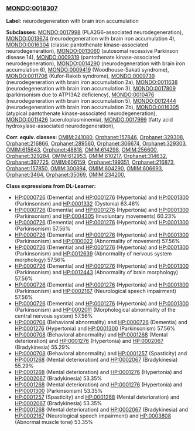 
### [MONDO:0018307](http://purl.obolibrary.org/obo/MONDO_0018307)
**Label:** neurodegeneration with brain iron accumulation

**Subclasses:** [MONDO:0017998](http://purl.obolibrary.org/obo/MONDO_0017998) (PLA2G6-associated neurodegeneration), [MONDO:0013674](http://purl.obolibrary.org/obo/MONDO_0013674) (neurodegeneration with brain iron accumulation 4), [MONDO:0016304](http://purl.obolibrary.org/obo/MONDO_0016304) (classic pantothenate kinase-associated neurodegeneration), [MONDO:0013060](http://purl.obolibrary.org/obo/MONDO_0013060) (autosomal recessive Parkinson disease 14), [MONDO:0009319](http://purl.obolibrary.org/obo/MONDO_0009319) (pantothenate kinase-associated neurodegeneration), [MONDO:0014290](http://purl.obolibrary.org/obo/MONDO_0014290) (neurodegeneration with brain iron accumulation 6), [MONDO:0009419](http://purl.obolibrary.org/obo/MONDO_0009419) (Woodhouse-Sakati syndrome), [MONDO:0011706](http://purl.obolibrary.org/obo/MONDO_0011706) (Kufor-Rakeb syndrome), [MONDO:0009739](http://purl.obolibrary.org/obo/MONDO_0009739) (neurodegeneration with brain iron accumulation 2a), [MONDO:0011638](http://purl.obolibrary.org/obo/MONDO_0011638) (neurodegeneration with brain iron accumulation 3), [MONDO:0017809](http://purl.obolibrary.org/obo/MONDO_0017809) (parkinsonism due to ATP13A2 deficiency), [MONDO:0010476](http://purl.obolibrary.org/obo/MONDO_0010476) (neurodegeneration with brain iron accumulation 5), [MONDO:0012444](http://purl.obolibrary.org/obo/MONDO_0012444) (neurodegeneration with brain iron accumulation 2b), [MONDO:0016305](http://purl.obolibrary.org/obo/MONDO_0016305) (atypical pantothenate kinase-associated neurodegeneration), [MONDO:0011426](http://purl.obolibrary.org/obo/MONDO_0011426) (aceruloplasminemia), [MONDO:0017999](http://purl.obolibrary.org/obo/MONDO_0017999) (fatty acid hydroxylase-associated neurodegeneration), 

**Corr. equiv. classes:** [OMIM:241080](http://purl.obolibrary.org/obo/OMIM_241080), [Orphanet:157846](http://www.orpha.net/ORDO/Orphanet_157846), [Orphanet:329308](http://www.orpha.net/ORDO/Orphanet_329308), [Orphanet:216866](http://www.orpha.net/ORDO/Orphanet_216866), [Orphanet:289560](http://www.orpha.net/ORDO/Orphanet_289560), [Orphanet:306674](http://www.orpha.net/ORDO/Orphanet_306674), [Orphanet:329303](http://www.orpha.net/ORDO/Orphanet_329303), [OMIM:615643](http://purl.obolibrary.org/obo/OMIM_615643), [Orphanet:48818](http://www.orpha.net/ORDO/Orphanet_48818), [OMIM:614298](http://purl.obolibrary.org/obo/OMIM_614298), [OMIM:256600](http://purl.obolibrary.org/obo/OMIM_256600), [Orphanet:329284](http://www.orpha.net/ORDO/Orphanet_329284), [OMIM:612953](http://purl.obolibrary.org/obo/OMIM_612953), [OMIM:610217](http://purl.obolibrary.org/obo/OMIM_610217), [Orphanet:314632](http://www.orpha.net/ORDO/Orphanet_314632), [Orphanet:397725](http://www.orpha.net/ORDO/Orphanet_397725), [OMIM:606159](http://purl.obolibrary.org/obo/OMIM_606159), [Orphanet:199351](http://www.orpha.net/ORDO/Orphanet_199351), [Orphanet:216873](http://www.orpha.net/ORDO/Orphanet_216873), [Orphanet:157850](http://www.orpha.net/ORDO/Orphanet_157850), [OMIM:300894](http://purl.obolibrary.org/obo/OMIM_300894), [OMIM:604290](http://purl.obolibrary.org/obo/OMIM_604290), [OMIM:606693](http://purl.obolibrary.org/obo/OMIM_606693), [Orphanet:3464](http://www.orpha.net/ORDO/Orphanet_3464), [Orphanet:35069](http://www.orpha.net/ORDO/Orphanet_35069), [OMIM:234200](http://purl.obolibrary.org/obo/OMIM_234200), 

**Class expressions from DL-Learner:**

- [HP:0000726](http://purl.obolibrary.org/obo/HP_0000726) (Dementia) and [HP:0001276](http://purl.obolibrary.org/obo/HP_0001276) (Hypertonia) and [HP:0001300](http://purl.obolibrary.org/obo/HP_0001300) (Parkinsonism) and [HP:0001332](http://purl.obolibrary.org/obo/HP_0001332) (Dystonia) 63.46%
- [HP:0000726](http://purl.obolibrary.org/obo/HP_0000726) (Dementia) and [HP:0001276](http://purl.obolibrary.org/obo/HP_0001276) (Hypertonia) and [HP:0001300](http://purl.obolibrary.org/obo/HP_0001300) (Parkinsonism) and [HP:0004305](http://purl.obolibrary.org/obo/HP_0004305) (Involuntary movements) 60.23%
- [HP:0000726](http://purl.obolibrary.org/obo/HP_0000726) (Dementia) and [HP:0001276](http://purl.obolibrary.org/obo/HP_0001276) (Hypertonia) and [HP:0001300](http://purl.obolibrary.org/obo/HP_0001300) (Parkinsonism) 57.56%
- [HP:0000726](http://purl.obolibrary.org/obo/HP_0000726) (Dementia) and [HP:0001276](http://purl.obolibrary.org/obo/HP_0001276) (Hypertonia) and [HP:0001300](http://purl.obolibrary.org/obo/HP_0001300) (Parkinsonism) and [HP:0100022](http://purl.obolibrary.org/obo/HP_0100022) (Abnormality of movement) 57.56%
- [HP:0000726](http://purl.obolibrary.org/obo/HP_0000726) (Dementia) and [HP:0001276](http://purl.obolibrary.org/obo/HP_0001276) (Hypertonia) and [HP:0001300](http://purl.obolibrary.org/obo/HP_0001300) (Parkinsonism) and [HP:0012639](http://purl.obolibrary.org/obo/HP_0012639) (Abnormality of nervous system morphology) 57.56%
- [HP:0000726](http://purl.obolibrary.org/obo/HP_0000726) (Dementia) and [HP:0001276](http://purl.obolibrary.org/obo/HP_0001276) (Hypertonia) and [HP:0001300](http://purl.obolibrary.org/obo/HP_0001300) (Parkinsonism) and [HP:0012443](http://purl.obolibrary.org/obo/HP_0012443) (Abnormality of brain morphology) 57.56%
- [HP:0000726](http://purl.obolibrary.org/obo/HP_0000726) (Dementia) and [HP:0001276](http://purl.obolibrary.org/obo/HP_0001276) (Hypertonia) and [HP:0001300](http://purl.obolibrary.org/obo/HP_0001300) (Parkinsonism) and [HP:0002167](http://purl.obolibrary.org/obo/HP_0002167) (Neurological speech impairment) 57.56%
- [HP:0000726](http://purl.obolibrary.org/obo/HP_0000726) (Dementia) and [HP:0001276](http://purl.obolibrary.org/obo/HP_0001276) (Hypertonia) and [HP:0001300](http://purl.obolibrary.org/obo/HP_0001300) (Parkinsonism) and [HP:0002011](http://purl.obolibrary.org/obo/HP_0002011) (Morphological abnormality of the central nervous system) 57.56%
- [HP:0000708](http://purl.obolibrary.org/obo/HP_0000708) (Behavioral abnormality) and [HP:0000726](http://purl.obolibrary.org/obo/HP_0000726) (Dementia) and [HP:0001276](http://purl.obolibrary.org/obo/HP_0001276) (Hypertonia) and [HP:0001300](http://purl.obolibrary.org/obo/HP_0001300) (Parkinsonism) 57.56%
- [HP:0000708](http://purl.obolibrary.org/obo/HP_0000708) (Behavioral abnormality) and [HP:0001268](http://purl.obolibrary.org/obo/HP_0001268) (Mental deterioration) and [HP:0001276](http://purl.obolibrary.org/obo/HP_0001276) (Hypertonia) and [HP:0002067](http://purl.obolibrary.org/obo/HP_0002067) (Bradykinesia) 55.29%
- [HP:0000708](http://purl.obolibrary.org/obo/HP_0000708) (Behavioral abnormality) and [HP:0001257](http://purl.obolibrary.org/obo/HP_0001257) (Spasticity) and [HP:0001268](http://purl.obolibrary.org/obo/HP_0001268) (Mental deterioration) and [HP:0002067](http://purl.obolibrary.org/obo/HP_0002067) (Bradykinesia) 55.29%
- [HP:0001268](http://purl.obolibrary.org/obo/HP_0001268) (Mental deterioration) and [HP:0001276](http://purl.obolibrary.org/obo/HP_0001276) (Hypertonia) and [HP:0002067](http://purl.obolibrary.org/obo/HP_0002067) (Bradykinesia) 53.35%
- [HP:0001268](http://purl.obolibrary.org/obo/HP_0001268) (Mental deterioration) and [HP:0001276](http://purl.obolibrary.org/obo/HP_0001276) (Hypertonia) and [HP:0001300](http://purl.obolibrary.org/obo/HP_0001300) (Parkinsonism) 53.35%
- [HP:0001257](http://purl.obolibrary.org/obo/HP_0001257) (Spasticity) and [HP:0001268](http://purl.obolibrary.org/obo/HP_0001268) (Mental deterioration) and [HP:0002067](http://purl.obolibrary.org/obo/HP_0002067) (Bradykinesia) 53.35%
- [HP:0001268](http://purl.obolibrary.org/obo/HP_0001268) (Mental deterioration) and [HP:0002067](http://purl.obolibrary.org/obo/HP_0002067) (Bradykinesia) and [HP:0002167](http://purl.obolibrary.org/obo/HP_0002167) (Neurological speech impairment) and [HP:0003808](http://purl.obolibrary.org/obo/HP_0003808) (Abnormal muscle tone) 53.35%


